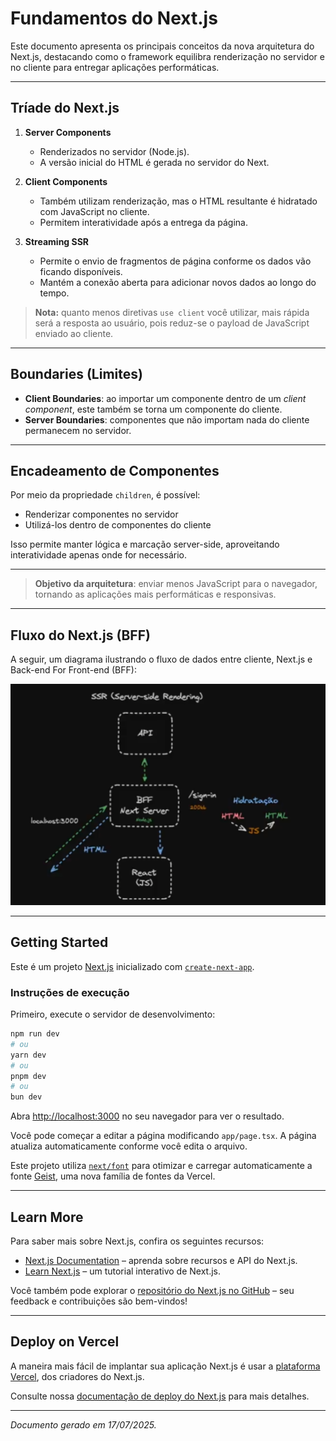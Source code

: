 # Fundamentos do Next.js

Este documento apresenta os principais conceitos da nova arquitetura do Next.js, destacando como o framework equilibra renderização no servidor e no cliente para entregar aplicações performáticas.

---

## Tríade do Next.js

1. **Server Components**

   * Renderizados no servidor (Node.js).
   * A versão inicial do HTML é gerada no servidor do Next.

2. **Client Components**

   * Também utilizam renderização, mas o HTML resultante é hidratado com JavaScript no cliente.
   * Permitem interatividade após a entrega da página.

3. **Streaming SSR**

   * Permite o envio de fragmentos de página conforme os dados vão ficando disponíveis.
   * Mantém a conexão aberta para adicionar novos dados ao longo do tempo.

> **Nota:** quanto menos diretivas `use client` você utilizar, mais rápida será a resposta ao usuário, pois reduz-se o payload de JavaScript enviado ao cliente.

---

## Boundaries (Limites)

* **Client Boundaries**: ao importar um componente dentro de um *client component*, este também se torna um componente do cliente.
* **Server Boundaries**: componentes que não importam nada do cliente permanecem no servidor.

---

## Encadeamento de Componentes

Por meio da propriedade `children`, é possível:

* Renderizar componentes no servidor
* Utilizá-los dentro de componentes do cliente

Isso permite manter lógica e marcação server-side, aproveitando interatividade apenas onde for necessário.

---

> **Objetivo da arquitetura**: enviar menos JavaScript para o navegador, tornando as aplicações mais performáticas e responsivas.

---

## Fluxo do Next.js (BFF)

A seguir, um diagrama ilustrando o fluxo de dados entre cliente, Next.js e Back-end For Front-end (BFF):

![Fluxo do Next.js](./SSR.png)

---

## Getting Started

Este é um projeto [Next.js](https://nextjs.org) inicializado com [`create-next-app`](https://nextjs.org/docs/app/api-reference/cli/create-next-app).

### Instruções de execução

Primeiro, execute o servidor de desenvolvimento:

```bash
npm run dev
# ou
yarn dev
# ou
pnpm dev
# ou
bun dev
```

Abra [http://localhost:3000](http://localhost:3000) no seu navegador para ver o resultado.

Você pode começar a editar a página modificando `app/page.tsx`. A página atualiza automaticamente conforme você edita o arquivo.

Este projeto utiliza [`next/font`](https://nextjs.org/docs/app/building-your-application/optimizing/fonts) para otimizar e carregar automaticamente a fonte [Geist](https://vercel.com/font), uma nova família de fontes da Vercel.

---

## Learn More

Para saber mais sobre Next.js, confira os seguintes recursos:

* [Next.js Documentation](https://nextjs.org/docs) – aprenda sobre recursos e API do Next.js.
* [Learn Next.js](https://nextjs.org/learn) – um tutorial interativo de Next.js.

Você também pode explorar o [repositório do Next.js no GitHub](https://github.com/vercel/next.js) – seu feedback e contribuições são bem-vindos!

---

## Deploy on Vercel

A maneira mais fácil de implantar sua aplicação Next.js é usar a [plataforma Vercel](https://vercel.com/new?utm_medium=default-template&filter=next.js&utm_source=create-next-app&utm_campaign=create-next-app-readme), dos criadores do Next.js.

Consulte nossa [documentação de deploy do Next.js](https://nextjs.org/docs/app/building-your-application/deploying) para mais detalhes.

---

*Documento gerado em 17/07/2025.*
